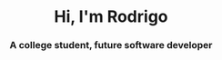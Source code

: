 <h1 align="center">Hi, I'm Rodrigo</h1>
<h3 align="center">A college student, future software developer</h3>
